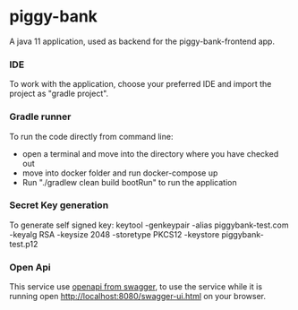 # piggy-bank

A java 11 application, used as backend for the piggy-bank-frontend app.

### IDE 
To work with the application, choose your preferred IDE and import the project as "gradle project".

### Gradle runner 
To run the code directly from command line:
* open a terminal and move into the directory where you have checked out
* move into docker folder and run docker-compose up
* Run "./gradlew clean build bootRun" to run the application

### Secret Key generation
To generate self signed key:
keytool -genkeypair -alias piggybank-test.com -keyalg RSA -keysize 2048 -storetype PKCS12 -keystore piggybank-test.p12

### Open Api
This service use [openapi from swagger](https://swagger.io/), to use the service while it is running open [http://localhost:8080/swagger-ui.html](http://localhost:8080/swagger-ui.html) on your browser.